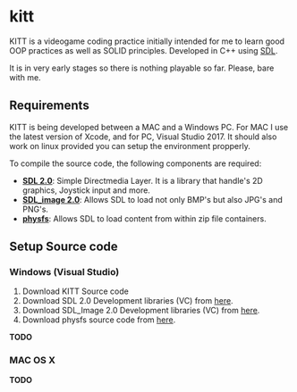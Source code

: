 # kitt
KITT is a videogame coding practice initially intended for me to learn good OOP practices as well as SOLID principles. Developed in C++ using [SDL](https://www.libsdl.org).

It is in very early stages so there is nothing playable so far. Please, bare with me.

## Requirements

KITT is being developed between a MAC and a Windows PC. For MAC I use the latest version of Xcode, and for PC, Visual Studio 2017. It should also work on linux provided you can setup the environment propperly.

To compile the source code, the following components are required:

- **[SDL 2.0](http://libsdl.org)**: Simple Directmedia Layer. It is a library that handle's 2D graphics, Joystick input and more.
- **[SDL_image 2.0](https://www.libsdl.org/projects/SDL_image/)**: Allows SDL to load not only BMP's but also JPG's and PNG's.
- **[physfs](https://icculus.org/physfs/)**: Allows SDL to load content from within zip file containers.

## Setup Source code

### Windows (Visual Studio)

1. Download KITT Source code
2. Download SDL 2.0 Development libraries (VC) from [here](https://www.libsdl.org/download-2.0.php).
3. Download SDL_Image 2.0 Development libraries (VC) from [here](https://www.libsdl.org/projects/SDL_image/).
4. Download physfs source code from [here](https://icculus.org/physfs/downloads/).

**TODO**

### MAC OS X

**TODO**
